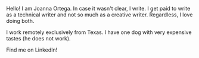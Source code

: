 Hello! I am Joanna Ortega. In case it wasn't clear, I write. I get paid to write as a technical writer and not so much as a creative writer. Regardless, I love doing both. 

I work remotely exclusively from Texas. I have one dog with very expensive tastes (he does not work).

Find me on LinkedIn!
